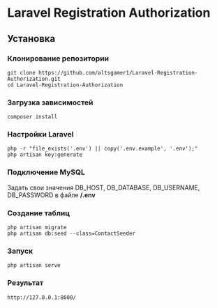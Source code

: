 # Laravel Registration Authorization
## Установка
### Клонирование репозитории
    git clone https://github.com/altsgamer1/Laravel-Registration-Authorization.git
    cd Laravel-Registration-Authorization
### Загрузка зависимостей
    composer install
### Настройки Laravel
    php -r "file_exists('.env') || copy('.env.example', '.env');"
    php artisan key:generate
### Подключение MySQL
Задать свои значения DB_HOST, DB_DATABASE, DB_USERNAME, DB_PASSWORD в файле **/.env**
### Создание таблиц
    php artisan migrate
    php artisan db:seed --class=ContactSeeder
### Запуск
    php artisan serve
### Результат
    http://127.0.0.1:8000/
